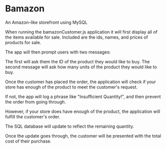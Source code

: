 # Bamazon
An Amazon-like storefront using MySQL 

When running the bamazonCustomer.js application it will first display all of the items available for sale. Included are the ids, names, and prices of products for sale.

The app will then prompt users with two messages:

The first will ask them the ID of the product they would like to buy. The second message will ask how many units of the product they would like to buy.

Once the customer has placed the order, the application will check if your store has enough of the product to meet the customer's request.

If not, the app will log a phrase like "Insufficient Quantity!", and then prevent the order from going through.

However, if your store does have enough of the product, the application will fulfill the customer's order.

The SQL database will update to reflect the remaining quantity.

Once the update goes through, the customer will be presented with the total cost of their purchase.